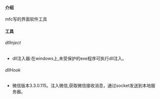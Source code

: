 #### 介绍
mfc写的界面软件工具

#### 工具
###### dllInject
- dll注入器:在windows上,未受保护的exe程序可执行dll注入。
###### dllHook 
- 微信版本3.3.0.115。注入微信,获取微信接收消息，通过socket发送到本地服务器。

